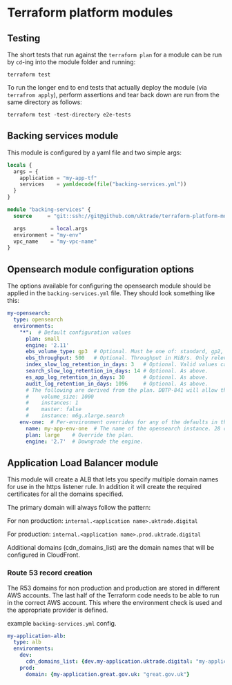 # Terraform platform modules

## Testing

The short tests that run against the `terraform plan` for a module can be run by `cd`-ing into the module folder and running:

```shell
terraform test
```

To run the longer end to end tests that actually deploy the module (via `terrafrom apply`), perform assertions and tear back down are run from the 
same directory as follows:

```shell
terraform test -test-directory e2e-tests
```

## Backing services module

This module is configured by a yaml file and two simple args:

```terraform
locals {
  args = {
    application = "my-app-tf"
    services    = yamldecode(file("backing-services.yml"))
  }
}

module "backing-services" {
  source     = "git::ssh://git@github.com/uktrade/terraform-platform-modules.git//backing-services?depth=1&ref=main"

  args        = local.args
  environment = "my-env"
  vpc_name    = "my-vpc-name"
}
```

## Opensearch module configuration options

The options available for configuring the opensearch module should be applied in the `backing-services.yml` file. They 
should look something like this:

```yaml
my-opensearch:
  type: opensearch
  environments:
    "*":  # Default configuration values
      plan: small
      engine: '2.11'
      ebs_volume_type: gp3  # Optional. Must be one of: standard, gp2, gp3, io1, io2, sc1 or st1. Defaults to gp2.
      ebs_throughput: 500   # Optional. Throughput in MiB/s. Only relevant for volume type gp3. Defaults to 250 MiB/s.
      index_slow_log_retention_in_days: 3   # Optional. Valid values can be found here: https://registry.terraform.io/providers/hashicorp/aws/latest/docs/resources/cloudwatch_log_group#retention_in_days
      search_slow_log_retention_in_days: 14 # Optional. As above.
      es_app_log_retention_in_days: 30      # Optional. As above.
      audit_log_retention_in_days: 1096     # Optional. As above.
      # The following are derived from the plan. DBTP-841 will allow them to be overriden here.
      #    volume_size: 1000
      #    instances: 1
      #    master: false
      #    instance: m6g.xlarge.search
    env-one:  # Per-environment overrides for any of the defaults in the previous section
      name: my-app-env-one  # The name of the opensearch instance. 28 char limit and unique per account.
      plan: large    # Override the plan.
      engine: '2.7'  # Downgrade the engine.
```

## Application Load Balancer module

This module will create a ALB that lets you specify multiple domain names for use in the https listener rule.  In addition it will create the required certificates for all the domains specified.

The primary domain will always follow the pattern:

For non production: `internal.<application name>.uktrade.digital`

For production: `internal.<application name>.prod.uktrade.digital`

Additional domains (cdn_domains_list) are the domain names that will be configured in CloudFront.   

### Route 53 record creation

The R53 domains for non production and production are stored in different AWS accounts.  The last half of the Terraform code needs to be able to run in the correct AWS account.  This where the environment check is used and the appropriate provider is defined.

example `backing-services.yml` config.

```yaml
my-application-alb:
  type: alb
  environments:
    dev: 
      cdn_domains_list: {dev.my-application.uktrade.digital: "my-application.uktrade.digital"} 
    prod:
      domain: {my-application.great.gov.uk: "great.gov.uk"} 
```
